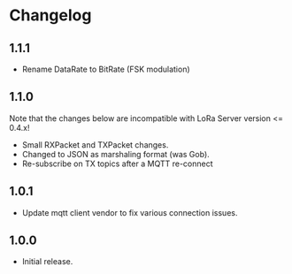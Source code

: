 # Changelog

## 1.1.1

* Rename DataRate to BitRate (FSK modulation)

## 1.1.0

Note that the changes below are incompatible with LoRa Server
version <= 0.4.x!

* Small RXPacket and TXPacket changes.
* Changed to JSON as marshaling format (was Gob).
* Re-subscribe on TX topics after a MQTT re-connect

## 1.0.1

* Update mqtt client vendor to fix various connection issues.

## 1.0.0

* Initial release.
